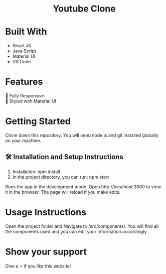 <h1 align="center">Youtube Clone</h1>

# Built With
 * React JS
 * Java Script
 * Material UI
 * VS Code 
 
# Features
  📱  Fully Responsive
  <br />
  🎨 Styled with Material UI
  
 
# Getting Started
Clone down this repository. You will need node.js and git installed globally on your machine.
 ##  🛠 Installation and Setup Instructions
  1. Installation: npm install
  2. In the project directory, you can run: npm start

Runs the app in the development mode.
Open http://localhost:3000 to view it in the browser. The page will reload if you make edits.

# Usage Instructions
Open the project folder and Navigate to /src/components/.
You will find all the components used and you can edit your information accordingly.

# Show your support
Give a ⭐ if you like this website!
